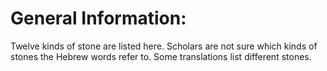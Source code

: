 # General Information:

Twelve kinds of stone are listed here. Scholars are not sure which kinds of stones the Hebrew words refer to. Some translations list different stones.